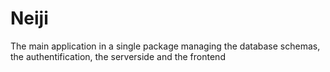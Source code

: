 # Neiji

The main application in a single package managing the database schemas, the authentification, the serverside and the frontend
